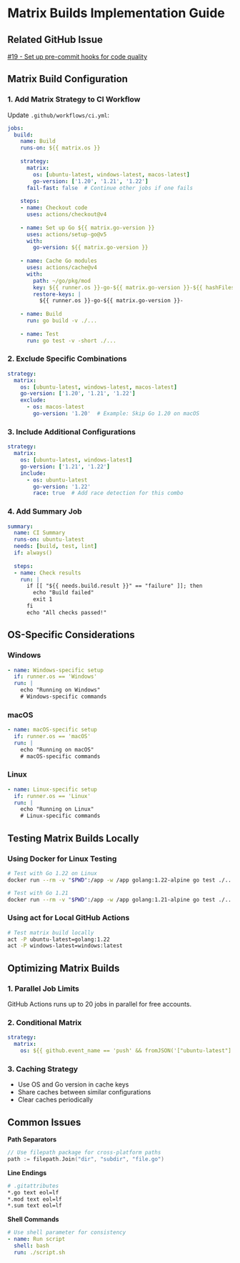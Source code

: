 # Matrix Builds Implementation Guide

## Related GitHub Issue
[#19 - Set up pre-commit hooks for code quality](https://github.com/ncolesummers/idaho-data/issues/19)

## Matrix Build Configuration

### 1. Add Matrix Strategy to CI Workflow

Update `.github/workflows/ci.yml`:

```yaml
jobs:
  build:
    name: Build
    runs-on: ${{ matrix.os }}
    
    strategy:
      matrix:
        os: [ubuntu-latest, windows-latest, macos-latest]
        go-version: ['1.20', '1.21', '1.22']
      fail-fast: false  # Continue other jobs if one fails
      
    steps:
    - name: Checkout code
      uses: actions/checkout@v4
      
    - name: Set up Go ${{ matrix.go-version }}
      uses: actions/setup-go@v5
      with:
        go-version: ${{ matrix.go-version }}
        
    - name: Cache Go modules
      uses: actions/cache@v4
      with:
        path: ~/go/pkg/mod
        key: ${{ runner.os }}-go-${{ matrix.go-version }}-${{ hashFiles('**/go.sum') }}
        restore-keys: |
          ${{ runner.os }}-go-${{ matrix.go-version }}-
          
    - name: Build
      run: go build -v ./...
      
    - name: Test
      run: go test -v -short ./...
```

### 2. Exclude Specific Combinations

```yaml
strategy:
  matrix:
    os: [ubuntu-latest, windows-latest, macos-latest]
    go-version: ['1.20', '1.21', '1.22']
    exclude:
      - os: macos-latest
        go-version: '1.20'  # Example: Skip Go 1.20 on macOS
```

### 3. Include Additional Configurations

```yaml
strategy:
  matrix:
    os: [ubuntu-latest, windows-latest]
    go-version: ['1.21', '1.22']
    include:
      - os: ubuntu-latest
        go-version: '1.22'
        race: true  # Add race detection for this combo
```

### 4. Add Summary Job

```yaml
summary:
  name: CI Summary
  runs-on: ubuntu-latest
  needs: [build, test, lint]
  if: always()
  
  steps:
  - name: Check results
    run: |
      if [[ "${{ needs.build.result }}" == "failure" ]]; then
        echo "Build failed"
        exit 1
      fi
      echo "All checks passed!"
```

## OS-Specific Considerations

### Windows
```yaml
- name: Windows-specific setup
  if: runner.os == 'Windows'
  run: |
    echo "Running on Windows"
    # Windows-specific commands
```

### macOS
```yaml
- name: macOS-specific setup
  if: runner.os == 'macOS'
  run: |
    echo "Running on macOS"
    # macOS-specific commands
```

### Linux
```yaml
- name: Linux-specific setup
  if: runner.os == 'Linux'
  run: |
    echo "Running on Linux"
    # Linux-specific commands
```

## Testing Matrix Builds Locally

### Using Docker for Linux Testing
```bash
# Test with Go 1.22 on Linux
docker run --rm -v "$PWD":/app -w /app golang:1.22-alpine go test ./...

# Test with Go 1.21
docker run --rm -v "$PWD":/app -w /app golang:1.21-alpine go test ./...
```

### Using act for Local GitHub Actions
```bash
# Test matrix build locally
act -P ubuntu-latest=golang:1.22
act -P windows-latest=windows:latest
```

## Optimizing Matrix Builds

### 1. Parallel Job Limits
GitHub Actions runs up to 20 jobs in parallel for free accounts.

### 2. Conditional Matrix
```yaml
strategy:
  matrix:
    os: ${{ github.event_name == 'push' && fromJSON('["ubuntu-latest"]') || fromJSON('["ubuntu-latest", "windows-latest", "macos-latest"]') }}
```

### 3. Caching Strategy
- Use OS and Go version in cache keys
- Share caches between similar configurations
- Clear caches periodically

## Common Issues

**Path Separators**
```go
// Use filepath package for cross-platform paths
path := filepath.Join("dir", "subdir", "file.go")
```

**Line Endings**
```bash
# .gitattributes
*.go text eol=lf
*.mod text eol=lf
*.sum text eol=lf
```

**Shell Commands**
```yaml
# Use shell parameter for consistency
- name: Run script
  shell: bash
  run: ./script.sh
```